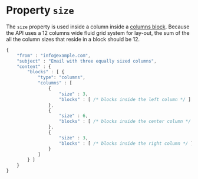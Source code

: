 # Property `size`

The `size` property is used inside a column inside a
[columns block](json/block-columns). Because 
the API uses a 12 columns wide fluid grid system for lay-out, the sum of the all 
the column sizes that reside in a block should be 12.

```javascript
{
    "from" : "info@example.com",
    "subject" : "Email with three equally sized columns",
    "content" : {
        "blocks" : [ {
            "type": "columns",
            "columns" : [ 
                {
                    "size" : 3,
                    "blocks" : [ /* blocks inside the left column */ ]
                }, 
                {
                    "size" : 6,
                    "blocks" : [ /* blocks inside the center column */ ]
                }, 
                {
                    "size" : 3,
                    "blocks" : [ /* blocks inside the right column */ ]
                } 
            ]
        } ]
    }
}
```

